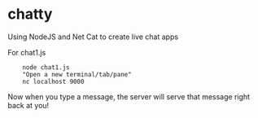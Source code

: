 # chatty
Using NodeJS and Net Cat to create live chat apps

For chat1.js

        node chat1.js
        "Open a new terminal/tab/pane"
        nc localhost 9000

Now when you type a message, the server will serve that message right back at you!

